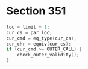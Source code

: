 # Section 351

```c << Finish line, emit a \par >>=
loc = limit + 1;
cur_cs = par_loc;
cur_cmd = eq_type(cur_cs);
cur_chr = equiv(cur_cs);
if (cur_cmd >= OUTER_CALL) {
    check_outer_validity();
}
```
